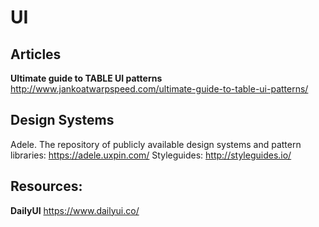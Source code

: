 # UI
## Articles
**Ultimate guide to TABLE UI patterns** http://www.jankoatwarpspeed.com/ultimate-guide-to-table-ui-patterns/

## Design Systems
Adele. The repository of publicly available design systems and pattern libraries: https://adele.uxpin.com/
Styleguides: http://styleguides.io/

## Resources:
**DailyUI** https://www.dailyui.co/